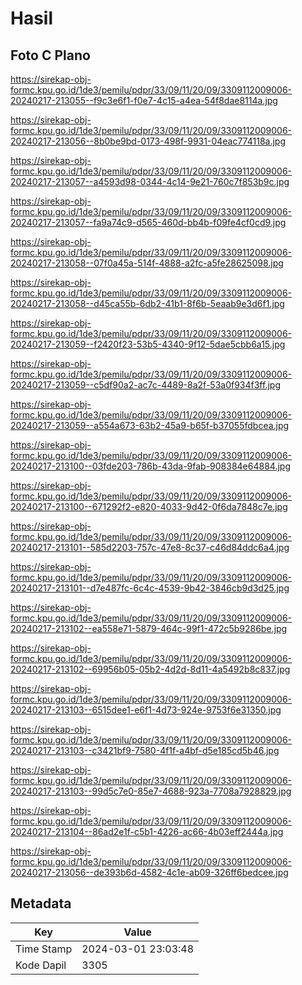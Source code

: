 # Hasil

## Foto C Plano

https://sirekap-obj-formc.kpu.go.id/1de3/pemilu/pdpr/33/09/11/20/09/3309112009006-20240217-213055--f9c3e6f1-f0e7-4c15-a4ea-54f8dae8114a.jpg

https://sirekap-obj-formc.kpu.go.id/1de3/pemilu/pdpr/33/09/11/20/09/3309112009006-20240217-213056--8b0be9bd-0173-498f-9931-04eac774118a.jpg

https://sirekap-obj-formc.kpu.go.id/1de3/pemilu/pdpr/33/09/11/20/09/3309112009006-20240217-213057--a4593d98-0344-4c14-9e21-760c7f853b9c.jpg

https://sirekap-obj-formc.kpu.go.id/1de3/pemilu/pdpr/33/09/11/20/09/3309112009006-20240217-213057--fa9a74c9-d565-460d-bb4b-f09fe4cf0cd9.jpg

https://sirekap-obj-formc.kpu.go.id/1de3/pemilu/pdpr/33/09/11/20/09/3309112009006-20240217-213058--07f0a45a-514f-4888-a2fc-a5fe28625098.jpg

https://sirekap-obj-formc.kpu.go.id/1de3/pemilu/pdpr/33/09/11/20/09/3309112009006-20240217-213058--d45ca55b-6db2-41b1-8f6b-5eaab9e3d6f1.jpg

https://sirekap-obj-formc.kpu.go.id/1de3/pemilu/pdpr/33/09/11/20/09/3309112009006-20240217-213059--f2420f23-53b5-4340-9f12-5dae5cbb6a15.jpg

https://sirekap-obj-formc.kpu.go.id/1de3/pemilu/pdpr/33/09/11/20/09/3309112009006-20240217-213059--c5df90a2-ac7c-4489-8a2f-53a0f934f3ff.jpg

https://sirekap-obj-formc.kpu.go.id/1de3/pemilu/pdpr/33/09/11/20/09/3309112009006-20240217-213059--a554a673-63b2-45a9-b65f-b37055fdbcea.jpg

https://sirekap-obj-formc.kpu.go.id/1de3/pemilu/pdpr/33/09/11/20/09/3309112009006-20240217-213100--03fde203-786b-43da-9fab-908384e64884.jpg

https://sirekap-obj-formc.kpu.go.id/1de3/pemilu/pdpr/33/09/11/20/09/3309112009006-20240217-213100--671292f2-e820-4033-9d42-0f6da7848c7e.jpg

https://sirekap-obj-formc.kpu.go.id/1de3/pemilu/pdpr/33/09/11/20/09/3309112009006-20240217-213101--585d2203-757c-47e8-8c37-c46d84ddc6a4.jpg

https://sirekap-obj-formc.kpu.go.id/1de3/pemilu/pdpr/33/09/11/20/09/3309112009006-20240217-213101--d7e487fc-6c4c-4539-9b42-3846cb9d3d25.jpg

https://sirekap-obj-formc.kpu.go.id/1de3/pemilu/pdpr/33/09/11/20/09/3309112009006-20240217-213102--ea558e71-5879-464c-99f1-472c5b9286be.jpg

https://sirekap-obj-formc.kpu.go.id/1de3/pemilu/pdpr/33/09/11/20/09/3309112009006-20240217-213102--69956b05-05b2-4d2d-8d11-4a5492b8c837.jpg

https://sirekap-obj-formc.kpu.go.id/1de3/pemilu/pdpr/33/09/11/20/09/3309112009006-20240217-213103--6515dee1-e6f1-4d73-924e-9753f6e31350.jpg

https://sirekap-obj-formc.kpu.go.id/1de3/pemilu/pdpr/33/09/11/20/09/3309112009006-20240217-213103--c3421bf9-7580-4f1f-a4bf-d5e185cd5b46.jpg

https://sirekap-obj-formc.kpu.go.id/1de3/pemilu/pdpr/33/09/11/20/09/3309112009006-20240217-213103--99d5c7e0-85e7-4688-923a-7708a7928829.jpg

https://sirekap-obj-formc.kpu.go.id/1de3/pemilu/pdpr/33/09/11/20/09/3309112009006-20240217-213104--86ad2e1f-c5b1-4226-ac66-4b03eff2444a.jpg

https://sirekap-obj-formc.kpu.go.id/1de3/pemilu/pdpr/33/09/11/20/09/3309112009006-20240217-213056--de393b6d-4582-4c1e-ab09-326ff6bedcee.jpg


## Metadata

| Key        | Value               |
| ---------- | ------------------- |
| Time Stamp | 2024-03-01 23:03:48 |
| Kode Dapil | 3305                |



